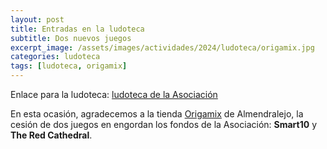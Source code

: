 ```yaml
---
layout: post
title: Entradas en la ludoteca
subtitle: Dos nuevos juegos
excerpt_image: /assets/images/actividades/2024/ludoteca/origamix.jpg
categories: ludoteca
tags: [ludoteca, origamix]
---
```


Enlace para la ludoteca: [ludoteca de la Asociación](https://boardgamegeek.com/collection/user/AsociacionCSIBadajoz?rankobjecttype=subtype&rankobjectid=1&columns=title%7Cthumbnail%7Cversion%7Ccomment&geekranks=Board%20Game%20Rank&own=1&objecttype=thing&ff=1&subtype=boardgame)

En esta ocasión, agradecemos a la tienda [Origamix](https://www.facebook.com/p/Origamix-100078824403062/) de Almendralejo, la cesión de dos juegos en engordan los fondos de la Asociación: <b>Smart10</b> y <b>The Red Cathedral</b>.
